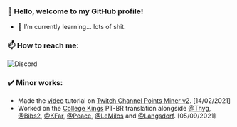 ### 👋 Hello, welcome to my GitHub profile!

- 🌱 I’m currently learning... lots of shit.

### 📫 How to reach me:
<img alt="Discord" src="https://discord.c99.nl/widget/theme-4/346608030579949568.png">

### ✔️ Minor works:
- Made the [video](https://www.youtube.com/watch?v=0VkM7NOZkuA) tutorial on [Twitch Channel Points Miner v2](https://github.com/Tkd-Alex/Twitch-Channel-Points-Miner-v2). [14/02/2021]
- Worked on the [College Kings](https://collegekingsgame.com/) PT-BR translation alongside [@Thyg](https://github.com/ThygLen), [@Bibs2](https://github.com/bibs2), [@KFar](https://github.com/Kfar-X), [@Peace](https://github.com/peacelocker125), [@LeMilos](https://github.com/TheProfMilos) and [@Langsdorf](https://github.com/Langsdorf). [05/09/2021]
